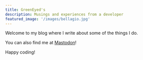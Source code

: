 ```yaml
---
title: GreenEyed's
description: Musings and experiences from a developer
featured_image: '/images/bellagio.jpg'
---
```

Welcome to my blog where I write about some of the things I do.

You can also find me at <a rel="me" href="https://techhub.social/@greeneyed_dlj">Mastodon</a>!

Happy coding!
